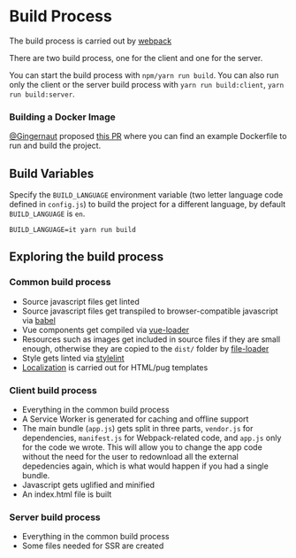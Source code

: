 # Build Process

The build process is carried out by [webpack](https://webpack.js.org/)

There are two build process, one for the client and one for the server.

You can start the build process with `npm/yarn run build`. You can also run only the client or the server build process with `yarn run build:client`, `yarn run build:server`.

### Building a Docker Image

[@Gingernaut](https://github.com/Gingernaut) proposed [this PR](https://github.com/crisbal/vue-webpack-ssr-fully-featured/pull/5) where you can find an example Dockerfile to run and build the project. 

## Build Variables

Specify the `BUILD_LANGUAGE` environment variable (two letter language code defined in `config.js`) to build the project for a different language, by default `BUILD_LANGUAGE` is `en`.

`BUILD_LANGUAGE=it yarn run build`

## Exploring the build process

### Common build process

* Source javascript files get linted
* Source javascript files get transpiled to browser-compatible javascript via [babel](https://babeljs.io/)
* Vue components get compiled via [vue-loader](https://github.com/vuejs/vue-loader)
* Resources such as images get included in source files if they are small enough, otherwise they are copied to the `dist/` folder by [file-loader](https://github.com/webpack-contrib/file-loader)
* Style gets linted via [stylelint](https://stylelint.io/)
* [Localization](Localization.md) is carried out for HTML/pug templates

### Client build process

* Everything in the common build process
* A Service Worker is generated for caching and offline support
* The main bundle (`app.js`) gets split in three parts, `vendor.js` for dependencies, `manifest.js` for Webpack-related code, and `app.js` only for the code we wrote. This will allow you to change the app code without the need for the user to redownload all the external depedencies again, which is what would happen if you had a single bundle.
* Javascript gets uglified and minified
* An index.html file is built

### Server build process

* Everything in the common build process
* Some files needed for SSR are created
